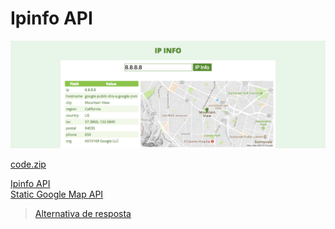# Ipinfo API

![](assets/layout.png)

[code.zip](code.zip)

[Ipinfo API](https://ipinfo.io/developers)<br>
[Static Google Map API](https://developers.google.com/maps/documentation/static-maps/)

> [Alternativa de resposta](code-response/)